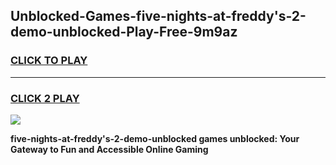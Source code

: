 
## Unblocked-Games-five-nights-at-freddy's-2-demo-unblocked-Play-Free-9m9az
<h3>
<a href="https://premium76.site?title=five-nights-at-freddy's-2-demo-unblocked&ref=21A">CLICK TO PLAY</a></h3>
<hr>

<h3>
<a href="https://premium76.site?title=five-nights-at-freddy's-2-demo-unblocked&ref=21A">CLICK 2 PLAY</a>
  
</h3>

<a href="https://premium76.site?title=five-nights-at-freddy's-2-demo-unblocked&ref=21A"><img src="https://clearcache.store/games.png"></a>


**five-nights-at-freddy's-2-demo-unblocked games unblocked: Your Gateway to Fun and Accessible Online Gaming**
